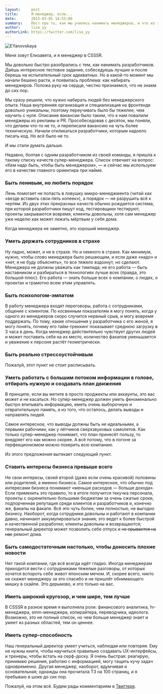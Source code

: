 ```yaml
---
layout:     post
title:      Я менеджер, если...
date:       2015-03-05 14:55:00
summary:    Пост про то, как мы учились нанимать менеджеров, и что из этого получилось.
author:		lise_yy
authorLink:	https://twitter.com/lise_yy
---
```


![EYanovskaya](/images/eyanovskaya.png)

Меня зовут Елизавета, и я менеджер в CSSSR.

Мы довольно быстро разобрались с тем, как нанимать разработчиков. Даёшь интересное тестовое задание, собеседуешь лучших и после берешь на испытательный срок адекватных. Но в какой-то момент мы начали бешено расти, и появилась проблема: как набирать менеджеров. Положа руку на сердце, честно признаемся, что не знаем до сих пор.

Мы сразу решили, что нужно набирать людей без менеджерского опыта. Наша внутренняя организация и специализация на фронтенде довольно уникальны, поэтому переучивать было бы тяжелее, чем научить с нуля. Описание вакансии было таким, что к нам повалили менеджеры из рекламы и PR. Прособеседовав с десяток, мы поняли, что делаем что-то не то, и переписали вакансию на чуть более техническую. Начали откликаться разработчики, которым надоело писать код. Но всё было не то.

И мы стали думать дальше.

Недавно, болтая с одним разработчиком из своей команды, я пришла к такому списку качеств супер-менеджера. Список отвечает на вопрос: «Кем надо быть, чтобы быть менеджером», — и сейчас мы используем его в качестве главного ориентира при найме.

### Быть ленивым, но любить порядок

Лень помогает не попасть в ловушку микро-менеджмента (читай как «везде вставить свои пять копеек»), а порядок — не разрушить всё к чертям. Из двух этих прекрасных качеств обычно рождается система, при которой разработчики пишут код, тестировщики тестируют, проекты закрываются вовремя, клиенты довольны, хотя сам менеджер уже неделю как может лежать мёртвым у себя дома.

Когда менеджера не заметно, это хороший менеджер.

### Уметь держать сотрудников в страхе

Ну ладно, может, и не в страхе. Но и немного в страхе. Как минимум, нужно, чтобы слово менеджера было решающим, и если даже «надо» и «нет, я не буду объяснять», то все тяжело вздохнут, но сделают. Менеджера не должны уважать как тимлида; не его работа — быть наставником и разбираться в технологиях лучше всех (правда, это большой плюс). Его работа — знать больше всех о компании, о людях, о проектах и грамотно всем этим управлять.

### Быть психологом-эмпатом

В работу менеджера входят переговоры, работа с сотрудниками, общение с клиентом. По косвенным показателям я могу понять, когда у одного из менеджеров скоро случится нервный срыв, и могу вовремя поддержать. По тому, какие отношения у разработчика с его женой, я могу понять, почему его тайм-треккинг показывает среднюю загрузку в 3 часа в день. Когда менеджер действительно чувствует других людей и может поставить себя на их место, количество факапов уменьшается и уважение к персоне растёт геометрически.

### Быть реально стрессоустойчивым

Пожалуй, этот пункт не стоит расписывать.

### Уметь работать с большим потоком информации в голове, отбирать нужную и создавать план движения

В принципе, если вы метите в просто проджекты или аккаунты, это вас может и не касаться. Но супер-менеджер должен уметь феноменально быстро впитывать информацию, иметь очень выборочную и отвратительную память, а из того, что осталось, делать выводы и направлять людей.

Самое интересное, что выводы должны быть не идеальными, а первыми рабочими, как у лётчиков сверхзвуковых самолетов. Как только супер-менеджер понимает, что план принесёт пользу, то внедряет его как можно скорее. А всё потому, что в погоне за перфекционизмом можно похерить всю компанию.

Из этого предложения вытекает следующий пункт.

### Ставить интересы бизнеса превыше всего

Не свои интересы, своей второй (даже если очень красивой) половины или родителей, а именно бизнеса. Самое интересное, что обычно под интересами бизнеса понимают «меньше расходов — больше дохода». Если применить это правило, то в итоге получится текучка персонала, проекты с охренительно большими бюджетам за очень сжатые сроки, подпорченная репутация среди клиентов и разработчиков и, конечно же, факапы на факапе. Всё это чуть более, чем полностью, не выгодно бизнесу. Наоборот, когда сотрудники довольны и работают в компании давно, начинают аккумулироваться знания; это ведет к более быстрой и качественной разработке; клиенты довольны и возвращаются; генеральный директор может позволить себе отпуск и <s>не срывается на нас</s> ремонт дома.

### Быть самодостаточным настолько, чтобы доносить плохие новости

Нет такой компании, где всё всегда идёт гладко. Иногда менеджерам приходится вести с сотрудниками тяжелые разговоры, от которых хочется вспороть себе живот японским мечом. И, скорее всего, никто не скажет менеджеру за это спасибо и не пришлёт обнимающего мишку в скайпе. Это дерьмово, и это только на вас.

### Иметь широкий кругозор, и чем шире, тем лучше

В CSSSR в разное время я выполняла роли: финансового аналитика, hr-менеджера, smm-менеджера, копирайтера, переводчика, идеолога. Возможно, это не полный список, но чем больше менеджер знает и умеет из разных областей, тем он ценнее.

### Иметь супер-способность

Наш генеральный директор умеет учиться, наблюдая или повторяя. Ему не нужны книги, чтобы научиться правильно создавать UX-интерфейсы, и тренеры, чтобы встать на серф-доску. Я очень быстрая: реагирую, принимаю решения, работаю с информацией, могу тащить кучу задач одновременно. Другая менеджер, наоборот, вдумчивая и основательная; однажды она прочитала ТЗ на 100 страниц, и я пребываю в шоке до сих пор.


Пожалуй, на этом всё. Будем рады комментариям в [Твиттере](https://twitter.com/csssr_dev).
